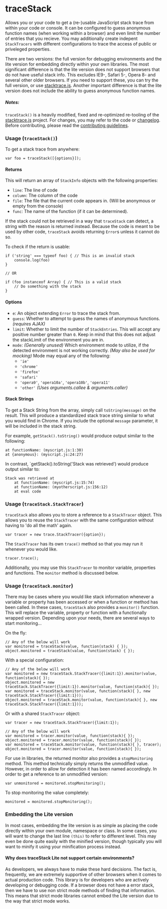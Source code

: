 traceStack
=============

Allows you or your code to get a (re-)usable JavaScript stack trace from within your code or console. It can be configured to guess anonymous function names (when working within a browser) and even limit the number of entries that you recieve. You may additionally create indepent `StackTracers` with different configurations to trace the access of public or priveleged properties.

There are two versions: the full version for debugging environments and the lite version for embedding directly within your own libraries. The most significant difference is that the lite version does not support browsers that do not have useful stack info. This excludes IE9-, Safari 5-, Opera 8- and several other older browsers. If you need to support these, you can try the full version, or use [stacktrace.js][1]. Another important difference is that the lite version does not include the ability to guess anonymous function names.

##### Notes:

`traceStack()` is a heavily modified, fixed and re-optimized re-tooling of the [stacktrace.js][1] project. For changes, you may refer to the code or [changelog][2]. Before contributing, please read the [contributing guidelines][3].

### Usage (`traceStack()`)

To get a stack trace from anywhere:

    var foo = traceStack([{options}]);
    
#### Returns

This will return an array of `StackInfo` objects with the following properties:

* `line`: The line of code
* `column`: The column of the code
* `file`: The file that the current code appears in. (Will be anonymous or empty from the console)
* `func`: The name of the function (if it can be determined).

If the stack could not be retrieved in a way that `traceStack` can detect, a string with the reason is returned instead. Because the code is meant to be used by other code, `traceStack` avoids returning `Error`s unless it cannot do so.

To check if the return is usable:

    if ('string' === typeof foo) { // This is an invalid stack
        console.log(foo)
    }
    
    // OR
    
    if (foo instanceof Array) { // This is a valid stack
        // Do something with the stack
    }

#### Options

* `e`: An object extending `Error` to trace the stack from.
* `guess`: Whether to attempt to guess the names of anonymous functions. *(requires AJAX)*
* `limit`: Whether to limit the number of `StackEntries`. This will accept any positive number greater than `0`. Keep in mind that this does not adjust the stackLimit of the environment you are in.
* `mode`: *(Generally unused)* Which environment mode to utilize, if the detected environment is not working correctly. *(May also be used for mocking)* Mode may equal any of the following:
  * `'ie'`
  * `'chrome'`
  * `'firefox'`
  * `'safari'`
  * `'opera9'`, `'opera10a'`, `'opera10b'`, `'opera11'`
  * `'other'` *(Uses arguments.callee & arguments.caller)*
    
#### Stack Strings

To get a Stack String from the array, simply call `toString(message)` on the result. This will produce a standardized stack trace string similar to what you would find in Chrome. If you include the optional `message` parameter, it will be included in the stack string.

For example, `getStack().toString()` would produce output similar to the following:

    at functionName: (myscript.js:1:30)
	at {anonymous}: (myscript.js:24:27)

In contrast, `getStack().toString('Stack was retrieved') would produce output similar to:

    Stack was retrieved at
	    at functionName: (myscript.js:15:74)
		at functionName: (myotherscript.js:156:12)
		at eval code

### Usage (`traceStack.StackTracer`)

`traceStack` also allows you to store a reference to a `StackTracer` object. This allows you to reuse the `StackTracer` with the same configuration without having to 'do all the math' again.

    var tracer = new trace.StackTracer({option});

The `StackTracer` has its own `trace()` method so that you may run it whenever you would like.

    tracer.trace();

Additionally, you may use this `StackTracer` to monitor variable, properties and functions. The `monitor` method is discussed below.

### Usage (`traceStack.monitor`)

There may be cases where you would like stack information whenever a variable or property has been accessed or when a function or method has been called. In these cases, `traceStack` also provides a `monitor()` function. This will replace the variable, property or function with a functionally wrapped version. Depending upon your needs, there are several ways to start monitoring...

On the fly:

    // Any of the below will work
    var monitored = traceStack(value, function(stack) { });
    object.monitored = traceStack(value, function(stack) { });

With a special configuration:

    // Any of the below will work
    var monitored = new traceStack.StackTracer({limit:1}).monitor(value, function(stack){ });
    object.monitored = new traceStack.StackTracer({limit:1}).monitor(value, function(stack){ });
    var monitored = traceStack.monitor(value, function(stack){ }, new traceStack.StackTracer({limit:1}));
    object.monitored = traceStack.monitor(value, function(stack){ }, new traceStack.StackTracer({limit:1}));

Or with a shared `StackTracer` object:

    var tracer = new traceStack.StackTracer({limit:1});

    // Any of the below will work
    var monitored = tracer.monitor(value, function(stack){ });
    object.monitored = tracer.monitor(value, function(stack){ });
    var monitored = traceStack.monitor(value, function(stack){ }, tracer);
    object.monitored = tracer.monitor(value, function(stack){ });

For use in libraries, the returned monitor also provides a `stopMonitoring` method. This method technically simply returns the unmodified value. However, in order to allow for detection it has been named accordingly. In order to get a reference to an unmodified version:

    var unmonitored = monitored.stopMonitoring();

To stop monitoring the value completely:

    monitored = monitored.stopMonitoring();

### Embedding the Lite version

In most cases, embedding the lite version is as simple as placing the code directly within your own module, namespace or class. In some cases, you will want to change the last line `(this)` to refer to different level. This may even be done quite easily with the minified version, though typically you will want to minify it using your minification process instead.

#### Why does traceStack Lite not support certain environments?

As developers, we always have to make these hard decisions. The fact is, frequently, we are extremely supportive of other browsers when it comes to actual production code. This library is for developers who are actively developing or debugging code. If a browser does not have a error stack, then we have to use non strict mode methods of finding that information. This means that strict mode libraries cannot embed the Lite version due to the way that strict mode works.

[1]: https://github.com/eriwen/javascript-stacktrace
[2]: https://github.com/FuzzicalLogic/traceStack/blob/master/CHANGELOG.md
[3]: https://github.com/FuzzicalLogic/traceStack/blob/master/CONTRIBUTING.md